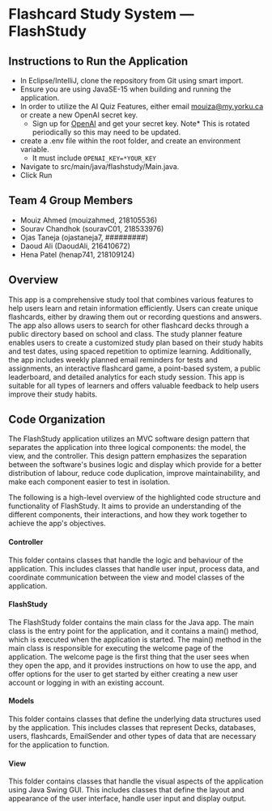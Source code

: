 # Flashcard Study System — FlashStudy

## Instructions to Run the Application
- In Eclipse/IntelliJ, clone the repository from Git using smart import.
- Ensure you are using JavaSE-15 when building and running the application.
- In order to utilize the AI Quiz Features, either email mouiza@my.yorku.ca or create a new OpenAI secret key.
  - Sign up for [OpenAI](https://platform.openai.com/account/api-keys) and get your secret key. Note* This is rotated periodically so this may need to be updated.
- create a .env file within the root folder, and create an environment variable.
  - It must include `OPENAI_KEY=*YOUR_KEY`
- Navigate to src/main/java/flashstudy/Main.java.
- Click Run

## Team 4 Group Members

- Mouiz Ahmed (mouizahmed, 218105536)
- Sourav Chandhok (souravC01, 218533976)
- Ojas Taneja (ojastaneja7, #########)
- Daoud Ali (DaoudAli, 216410672)
- Hena Patel (henap741, 218109124)

## Overview
This app is a comprehensive study tool that combines various features to help users learn and retain information efficiently. Users can create unique flashcards, either by drawing them out or recording questions and answers. The app also allows users to search for other flashcard decks through a public directory based on school and class. The study planner feature enables users to create a customized study plan based on their study habits and test dates, using spaced repetition to optimize learning. Additionally, the app includes weekly planned email reminders for tests and assignments, an interactive flashcard game, a point-based system, a public leaderboard, and detailed analytics for each study session. This app is suitable for all types of learners and offers valuable feedback to help users improve their study habits.

## Code Organization
The FlashStudy application utilizes an MVC software design pattern that separates the application into three logical components: the model, the view, and the controller. This design pattern emphasizes the separation between the software's busines logic and display which provide for a better distribution of labour, reduce code duplication, improve maintainability, and make each component easier to test in isolation.

The following is a high-level overview of the highlighted code structure and functionality of FlashStudy. It aims to provide an understanding of the different components, their interactions, and how they work together to achieve the app's objectives.

#### Controller
This folder contains classes that handle the logic and behaviour of the application. This includes classes that handle user input, process data, and coordinate communication between the view and model classes of the application.

#### FlashStudy
The FlashStudy folder contains the main class for the Java app. The main class is the entry point for the application, and it contains a main() method, which is executed when the application is started.
The main() method in the main class is responsible for executing the welcome page of the application. The welcome page is the first thing that the user sees when they open the app, and it provides instructions on how to use the app, and offer options for the user to get started by either creating a new user account or logging in with an existing account.

####  Models 
This folder contains classes that define the underlying data structures used by the application. This includes classes that represent Decks, databases, users, flashcards, EmailSender and other types of data that are necessary for the application to function.

####  View
This folder contains classes that handle the visual aspects of the application using Java Swing GUI. This includes classes that define the layout and appearance of the user interface, handle user input and display output.




